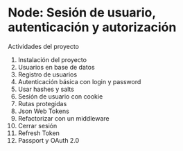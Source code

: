 # Node: Sesión de usuario, autenticación y autorización

Actividades del proyecto

1. Instalación del proyecto
2. Usuarios en base de datos
3. Registro de usuarios
4. Autenticación básica con login y password
5. Usar hashes y salts
6. Sesión de usuario con cookie
7. Rutas protegidas
8. Json Web Tokens
9. Refactorizar con un middleware
10. Cerrar sesión
11. Refresh Token
12. Passport y OAuth 2.0